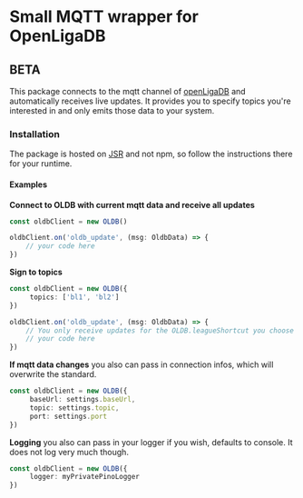 # Small MQTT wrapper for OpenLigaDB 
## BETA
This package connects to the mqtt channel of [openLigaDB](https://www.openligadb.de/) and automatically receives live updates. It provides you to specify topics you're interested in and only emits those data to your system.

### Installation
The package is hosted on [JSR](https://jsr.io/@wgd/oldb) and not npm, so follow the instructions there for your runtime. 

#### Examples
**Connect to OLDB with current mqtt data and receive all updates**
```Typescript
const oldbClient = new OLDB()

oldbClient.on('oldb_update', (msg: OldbData) => {
    // your code here
})
```

**Sign to topics**
```Typescript
const oldbClient = new OLDB({
     topics: ['bl1', 'bl2']
})

oldbClient.on('oldb_update', (msg: OldbData) => {
    // You only receive updates for the OLDB.leagueShortcut you choose
    // your code here
})
```

**If mqtt data changes**
you also can pass in connection infos, which will overwrite the standard.
```Typescript
const oldbClient = new OLDB({
     baseUrl: settings.baseUrl,
     topic: settings.topic,
     port: settings.port
})
```

**Logging**
you also can pass in your logger if you wish, defaults to console. 
It does not log very much though.
```Typescript
const oldbClient = new OLDB({
     logger: myPrivatePinoLogger
})
```